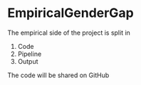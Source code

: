 # EmpiricalGenderGap

The empirical side of the project is split in 
1. Code
2. Pipeline
3. Output

The code will be shared on GitHub
